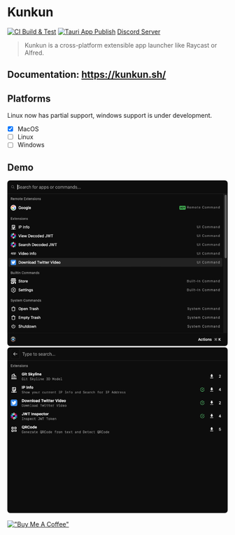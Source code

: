 # Kunkun

[![CI Build & Test](https://github.com/HuakunTech/Kunkun/actions/workflows/ci.yml/badge.svg)](https://github.com/HuakunTech/Kunkun/actions/workflows/ci.yml)
[![Tauri App Publish](https://github.com/HuakunTech/Kunkun/actions/workflows/tauri-ci.yml/badge.svg)](https://github.com/HuakunTech/Kunkun/actions/workflows/tauri-ci.yml)
[Discord Server](https://discord.gg/bvf6GwxKWX)

> Kunkun is a cross-platform extensible app launcher like Raycast or Alfred.

## Documentation: https://kunkun.sh/

## Platforms

Linux now has partial support, windows support is under development.

- [x] MacOS
- [ ] Linux
- [ ] Windows

## Demo

![](./README.assets/main.png)
![](./README.assets/store.png)

[!["Buy Me A Coffee"](https://www.buymeacoffee.com/assets/img/custom_images/orange_img.png)](https://buymeacoffee.com/huakun)
